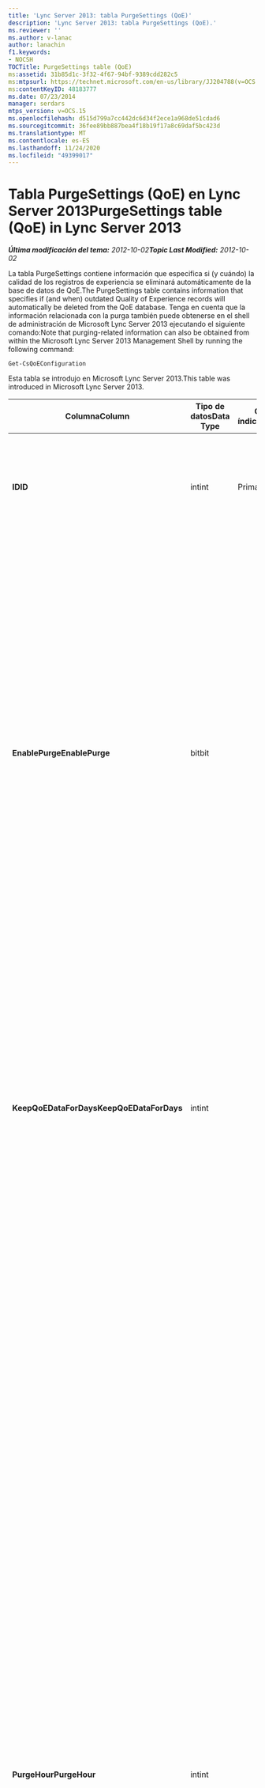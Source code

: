 ```yaml
---
title: 'Lync Server 2013: tabla PurgeSettings (QoE)'
description: 'Lync Server 2013: tabla PurgeSettings (QoE).'
ms.reviewer: ''
ms.author: v-lanac
author: lanachin
f1.keywords:
- NOCSH
TOCTitle: PurgeSettings table (QoE)
ms:assetid: 31b85d1c-3f32-4f67-94bf-9389cdd282c5
ms:mtpsurl: https://technet.microsoft.com/en-us/library/JJ204788(v=OCS.15)
ms:contentKeyID: 48183777
ms.date: 07/23/2014
manager: serdars
mtps_version: v=OCS.15
ms.openlocfilehash: d515d799a7cc442dc6d34f2ece1a968de51cdad6
ms.sourcegitcommit: 36fee89bb887bea4f18b19f17a8c69daf5bc423d
ms.translationtype: MT
ms.contentlocale: es-ES
ms.lasthandoff: 11/24/2020
ms.locfileid: "49399017"
---
```

# <a name="purgesettings-table-qoe-in-lync-server-2013"></a><span data-ttu-id="f3681-103">Tabla PurgeSettings (QoE) en Lync Server 2013</span><span class="sxs-lookup"><span data-stu-id="f3681-103">PurgeSettings table (QoE) in Lync Server 2013</span></span>

<div data-xmlns="http://www.w3.org/1999/xhtml">

<div class="topic" data-xmlns="http://www.w3.org/1999/xhtml" data-msxsl="urn:schemas-microsoft-com:xslt" data-cs="https://msdn.microsoft.com/">

<div data-asp="https://msdn2.microsoft.com/asp">



</div>

<div id="mainSection">

<div id="mainBody"><span data-ttu-id="f3681-104">

<span> </span></span><span class="sxs-lookup"><span data-stu-id="f3681-104">

<span> </span></span></span>

<span data-ttu-id="f3681-105">_**Última modificación del tema:** 2012-10-02_</span><span class="sxs-lookup"><span data-stu-id="f3681-105">_**Topic Last Modified:** 2012-10-02_</span></span>

<span data-ttu-id="f3681-106">La tabla PurgeSettings contiene información que especifica si (y cuándo) la calidad de los registros de experiencia se eliminará automáticamente de la base de datos de QoE.</span><span class="sxs-lookup"><span data-stu-id="f3681-106">The PurgeSettings table contains information that specifies if (and when) outdated Quality of Experience records will automatically be deleted from the QoE database.</span></span> <span data-ttu-id="f3681-107">Tenga en cuenta que la información relacionada con la purga también puede obtenerse en el shell de administración de Microsoft Lync Server 2013 ejecutando el siguiente comando:</span><span class="sxs-lookup"><span data-stu-id="f3681-107">Note that purging-related information can also be obtained from within the Microsoft Lync Server 2013 Management Shell by running the following command:</span></span>

    Get-CsQoEConfiguration

<span data-ttu-id="f3681-108">Esta tabla se introdujo en Microsoft Lync Server 2013.</span><span class="sxs-lookup"><span data-stu-id="f3681-108">This table was introduced in Microsoft Lync Server 2013.</span></span>


<table>
<colgroup>
<col style="width: 25%" />
<col style="width: 25%" />
<col style="width: 25%" />
<col style="width: 25%" />
</colgroup>
<thead>
<tr class="header">
<th><span data-ttu-id="f3681-109"><strong>Columna</strong></span><span class="sxs-lookup"><span data-stu-id="f3681-109"><strong>Column</strong></span></span></th>
<th><span data-ttu-id="f3681-110"><strong>Tipo de datos</strong></span><span class="sxs-lookup"><span data-stu-id="f3681-110"><strong>Data Type</strong></span></span></th>
<th><span data-ttu-id="f3681-111"><strong>Clave o índice</strong></span><span class="sxs-lookup"><span data-stu-id="f3681-111"><strong>Key/Index</strong></span></span></th>
<th><span data-ttu-id="f3681-112"><strong>Detalles</strong></span><span class="sxs-lookup"><span data-stu-id="f3681-112"><strong>Details</strong></span></span></th>
</tr>
</thead>
<tbody>
<tr class="odd">
<td><p><span data-ttu-id="f3681-113"><strong>ID</strong></span><span class="sxs-lookup"><span data-stu-id="f3681-113"><strong>ID</strong></span></span></p></td>
<td><p><span data-ttu-id="f3681-114">int</span><span class="sxs-lookup"><span data-stu-id="f3681-114">int</span></span></p></td>
<td><p><span data-ttu-id="f3681-115">Primary</span><span class="sxs-lookup"><span data-stu-id="f3681-115">Primary</span></span></p></td>
<td><p><span data-ttu-id="f3681-116">Identificador único para la recopilación de configuración de purga de QoE.</span><span class="sxs-lookup"><span data-stu-id="f3681-116">Unique identifier for the collection of QoE purge settings.</span></span></p></td>
</tr>
<tr class="even">
<td><p><span data-ttu-id="f3681-117"><strong>EnablePurge</strong></span><span class="sxs-lookup"><span data-stu-id="f3681-117"><strong>EnablePurge</strong></span></span></p></td>
<td><p><span data-ttu-id="f3681-118">bit</span><span class="sxs-lookup"><span data-stu-id="f3681-118">bit</span></span></p></td>
<td></td>
<td><p><span data-ttu-id="f3681-119">Cuando se establece en true (1), Microsoft Lync Server 2013 purgará periódicamente los registros obsoletos de la base de datos de calidad.</span><span class="sxs-lookup"><span data-stu-id="f3681-119">When set to True (1) Microsoft Lync Server 2013 will periodically purge outdated records from the QoE database.</span></span> <span data-ttu-id="f3681-120">La purga se realizará cada día a la tomé especificada por el valor PurgeHour.</span><span class="sxs-lookup"><span data-stu-id="f3681-120">Purging will take place each day at the tome specified by the PurgeHour setting.</span></span> <span data-ttu-id="f3681-121">Si se establece en false (0), los registros no se purgarán automáticamente de la base de datos.</span><span class="sxs-lookup"><span data-stu-id="f3681-121">If set to False (0) then records will not be automatically purged from the database.</span></span> <span data-ttu-id="f3681-122">El valor predeterminado es True.</span><span class="sxs-lookup"><span data-stu-id="f3681-122">The default value is True.</span></span></p></td>
</tr>
<tr class="odd">
<td><p><span data-ttu-id="f3681-123"><strong>KeepQoEDataForDays</strong></span><span class="sxs-lookup"><span data-stu-id="f3681-123"><strong>KeepQoEDataForDays</strong></span></span></p></td>
<td><p><span data-ttu-id="f3681-124">int</span><span class="sxs-lookup"><span data-stu-id="f3681-124">int</span></span></p></td>
<td></td>
<td><p><span data-ttu-id="f3681-125">Especifica los registros de edad de calidad (en días) que se purgarán de la base de datos: Si la purga está habilitada, los registros de QoE anteriores a este valor se eliminarán de la base de datos.</span><span class="sxs-lookup"><span data-stu-id="f3681-125">Specifies the age of QoE records (in days) that will be purged from the database: if purging is enabled, QoE records older than this value will be removed from the database.</span></span> <span data-ttu-id="f3681-126">El valor predeterminado es 60 días.</span><span class="sxs-lookup"><span data-stu-id="f3681-126">The default value is 60 days.</span></span></p></td>
</tr>
<tr class="even">
<td><p><span data-ttu-id="f3681-127"><strong>PurgeHour</strong></span><span class="sxs-lookup"><span data-stu-id="f3681-127"><strong>PurgeHour</strong></span></span></p></td>
<td><p><span data-ttu-id="f3681-128">int</span><span class="sxs-lookup"><span data-stu-id="f3681-128">int</span></span></p></td>
<td></td>
<td><p><span data-ttu-id="f3681-129">Especifica la hora local del día en la que tendrá lugar la depuración de la base de datos.</span><span class="sxs-lookup"><span data-stu-id="f3681-129">Specifies the local time of day when database purging will take place.</span></span> <span data-ttu-id="f3681-130">La hora del día se especifica con el formato de 24 horas, donde 0 representa la media noche (12:00 AM) y 23 representa las 11:00 PM.</span><span class="sxs-lookup"><span data-stu-id="f3681-130">The time of day is specified using a 24-hour clock, with 0 representing midnight (12:00 AM) and 23 representing 11:00 PM.</span></span> <span data-ttu-id="f3681-131">Tenga en cuenta que solo se puede especificar la hora del día: un valor de 10 (indicando 10:00 A.M.), pero no se permite un valor de 10:30 de 10,5 (que indica 10:30 A.M.).</span><span class="sxs-lookup"><span data-stu-id="f3681-131">Note that you can only specify the hour of the day: a value of 10 (indicating 10:00 AM) is allowed, but a value of 10:30 of 10.5 (indicating 10:30 AM) is not allowed.</span></span> <span data-ttu-id="f3681-132">El valor predeterminado es 1 (1:00 A.M.).</span><span class="sxs-lookup"><span data-stu-id="f3681-132">The default value is 1 (1:00 AM).</span></span> <span data-ttu-id="f3681-133">Especifica la hora local del día en la que tendrá lugar la depuración de la base de datos.</span><span class="sxs-lookup"><span data-stu-id="f3681-133">Specifies the local time of day when database purging will take place.</span></span> <span data-ttu-id="f3681-134">La hora del día se especifica con el formato de 24 horas, donde 0 representa la media noche (12:00 AM) y 23 representa las 11:00 PM.</span><span class="sxs-lookup"><span data-stu-id="f3681-134">The time of day is specified using a 24-hour clock, with 0 representing midnight (12:00 AM) and 23 representing 11:00 PM.</span></span> <span data-ttu-id="f3681-135">Tenga en cuenta que solo se puede especificar la hora del día: un valor de 10 (indicando 10:00 A.M.), pero no se permite un valor de 10:30 de 10,5 (que indica 10:30 A.M.).</span><span class="sxs-lookup"><span data-stu-id="f3681-135">Note that you can only specify the hour of the day: a value of 10 (indicating 10:00 AM) is allowed, but a value of 10:30 of 10.5 (indicating 10:30 AM) is not allowed.</span></span> <span data-ttu-id="f3681-136">El valor predeterminado es 1 (1:00 A.M.).</span><span class="sxs-lookup"><span data-stu-id="f3681-136">The default value is 1 (1:00 AM).</span></span></p></td>
</tr>
</tbody>
</table><span data-ttu-id="f3681-137">


</div>

<span> </span>

</div>

</div>

</span><span class="sxs-lookup"><span data-stu-id="f3681-137">


</div>

<span> </span>

</div>

</div>

</span></span></div>

